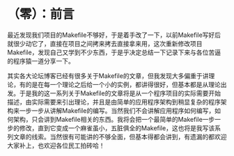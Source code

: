 # （零）：前言


最近发现我们项目的Makefile不够好，于是着手改了一下，以前Makefile写好后就很少动它了，直接在项目之间拷来拷去直接拿来用，这次重新修改项目Makefile，发现自己又学到不少东西，于是乎决定总结一下记录下来与各位苦逼的程序猿一道分享一下。

其实各大论坛博客已经有很多关于Makefile的文章，但我发现大多偏重于讲理论，有的是在每一个理论之后给一个小的实例，都讲得很好，但基本都是从理论出发。于是我的这一系列关于Makefile的文章将是从一个程序项目的实际需要开始描述，由实际需要来引出理论，并且是由简单的应用程序架构到稍显复杂的程序架构来一步一步从讲解Makefile的编写。当然我们不会讲解应用程序如何编写，如何架构，只会讲到Makefile相关的东西。我将会把一个最简单的Makefile一步一步的修改，直到它变成一个麻雀虽小，五脏俱全的Makefile，这也将是我写该系列文章的线索。当然很有可能讲的不够全面，但基本得都会讲到，有遗漏的都欢迎大家补上，也欢迎各位民工拍砖哈！
